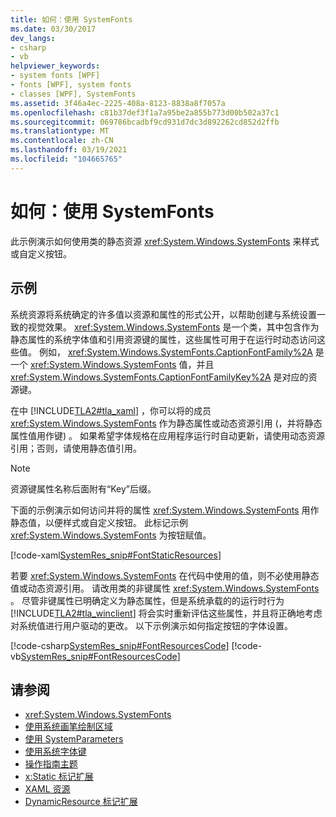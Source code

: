 ```yaml
---
title: 如何：使用 SystemFonts
ms.date: 03/30/2017
dev_langs:
- csharp
- vb
helpviewer_keywords:
- system fonts [WPF]
- fonts [WPF], system fonts
- classes [WPF], SystemFonts
ms.assetid: 3f46a4ec-2225-408a-8123-8838a8f7057a
ms.openlocfilehash: c81b37def3f1a7a95be2a855b773d00b502a37c1
ms.sourcegitcommit: 069786bcadbf9cd931d7dc3d892262cd852d2ffb
ms.translationtype: MT
ms.contentlocale: zh-CN
ms.lasthandoff: 03/19/2021
ms.locfileid: "104665765"
---
```

# <a name="how-to-use-systemfonts"></a>如何：使用 SystemFonts
此示例演示如何使用类的静态资源 <xref:System.Windows.SystemFonts> 来样式或自定义按钮。  
  
## <a name="example"></a>示例  
 系统资源将系统确定的许多值以资源和属性的形式公开，以帮助创建与系统设置一致的视觉效果。 <xref:System.Windows.SystemFonts> 是一个类，其中包含作为静态属性的系统字体值和引用资源键的属性，这些属性可用于在运行时动态访问这些值。 例如， <xref:System.Windows.SystemFonts.CaptionFontFamily%2A> 是一个 <xref:System.Windows.SystemFonts> 值，并且 <xref:System.Windows.SystemFonts.CaptionFontFamilyKey%2A> 是对应的资源键。  
  
 在中 [!INCLUDE[TLA2#tla_xaml](../../../includes/tla2sharptla-xaml-md.md)] ，你可以将的成员 <xref:System.Windows.SystemFonts> 作为静态属性或动态资源引用 (，并将静态属性值用作键) 。 如果希望字体规格在应用程序运行时自动更新，请使用动态资源引用；否则，请使用静态值引用。  
  
> [!NOTE]
> 资源键属性名称后面附有“Key”后缀。  
  
 下面的示例演示如何访问并将的属性 <xref:System.Windows.SystemFonts> 用作静态值，以便样式或自定义按钮。 此标记示例 <xref:System.Windows.SystemFonts> 为按钮赋值。  
  
 [!code-xaml[SystemRes_snip#FontStaticResources](~/samples/snippets/csharp/VS_Snippets_Wpf/SystemRes_snip/CSharp/Pane1.xaml#fontstaticresources)]  
  
 若要 <xref:System.Windows.SystemFonts> 在代码中使用的值，则不必使用静态值或动态资源引用。 请改用类的非键属性 <xref:System.Windows.SystemFonts> 。 尽管非键属性已明确定义为静态属性，但是系统承载的的运行时行为 [!INCLUDE[TLA2#tla_winclient](../../../includes/tla2sharptla-winclient-md.md)] 将会实时重新评估这些属性，并且将正确地考虑对系统值进行用户驱动的更改。 以下示例演示如何指定按钮的字体设置。  
  
 [!code-csharp[SystemRes_snip#FontResourcesCode](~/samples/snippets/csharp/VS_Snippets_Wpf/SystemRes_snip/CSharp/Pane1.xaml.cs#fontresourcescode)]
 [!code-vb[SystemRes_snip#FontResourcesCode](~/samples/snippets/visualbasic/VS_Snippets_Wpf/SystemRes_snip/VisualBasic/Pane1.xaml.vb#fontresourcescode)]  
  
## <a name="see-also"></a>请参阅

- <xref:System.Windows.SystemFonts>
- [使用系统画笔绘制区域](../graphics-multimedia/how-to-paint-an-area-with-a-system-brush.md)
- [使用 SystemParameters](how-to-use-systemparameters.md)
- [使用系统字体键](how-to-use-system-fonts-keys.md)
- [操作指南主题](resources-how-to-topics.md)
- [x:Static 标记扩展](/dotnet/desktop-wpf/xaml-services/xstatic-markup-extension)
- [XAML 资源](/dotnet/desktop-wpf/fundamentals/xaml-resources-define)
- [DynamicResource 标记扩展](dynamicresource-markup-extension.md)
